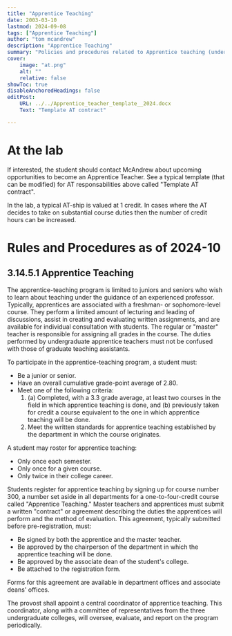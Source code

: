 ```yaml
---
title: "Apprentice Teaching"
date: 2003-03-10
lastmod: 2024-09-08
tags: ["Apprentice Teaching"]
author: "tom mcandrew"
description: "Apprentice Teaching" 
summary: "Policies and procedures related to Apprentice teaching (undergrad TA)"
cover:
    image: "at.png"
    alt: ""
    relative: false
showToc: true
disableAnchoredHeadings: false
editPost:
    URL: ../../Apprentice_teacher_template__2024.docx
    Text: "Template AT contract"

---
```


# At the lab
If interested, the student should contact McAndrew about upcoming opportunities to become an Apprentice Teacher.
See a typical template (that can be modified) for AT responsabilities above called "Template AT contract".

In the lab, a typical AT-ship is valued at 1 credit. In cases where the AT decides to take on substantial course duties then the number of credit hours can be increased.

# Rules and Procedures as of 2024-10

## 3.14.5.1 Apprentice Teaching

The apprentice-teaching program is limited to juniors and seniors who wish to learn about teaching under the guidance of an experienced professor. Typically, apprentices are associated with a freshman- or sophomore-level course. They perform a limited amount of lecturing and leading of discussions, assist in creating and evaluating written assignments, and are available for individual consultation with students. The regular or "master" teacher is responsible for assigning all grades in the course. The duties performed by undergraduate apprentice teachers must not be confused with those of graduate teaching assistants.

To participate in the apprentice-teaching program, a student must:
- Be a junior or senior.
- Have an overall cumulative grade-point average of 2.80.
- Meet one of the following criteria:
  1. (a) Completed, with a 3.3 grade average, at least two courses in the field in which apprentice teaching is done, and (b) previously taken for credit a course equivalent to the one in which apprentice teaching will be done.
  2. Meet the written standards for apprentice teaching established by the department in which the course originates.

A student may roster for apprentice teaching:
- Only once each semester.
- Only once for a given course.
- Only twice in their college career.

Students register for apprentice teaching by signing up for course number 300, a number set aside in all departments for a one-to-four-credit course called "Apprentice Teaching." Master teachers and apprentices must submit a written "contract" or agreement describing the duties the apprentices will perform and the method of evaluation. This agreement, typically submitted before pre-registration, must:
- Be signed by both the apprentice and the master teacher.
- Be approved by the chairperson of the department in which the apprentice teaching will be done.
- Be approved by the associate dean of the student's college.
- Be attached to the registration form.

Forms for this agreement are available in department offices and associate deans' offices.

The provost shall appoint a central coordinator of apprentice teaching. This coordinator, along with a committee of representatives from the three undergraduate colleges, will oversee, evaluate, and report on the program periodically.
